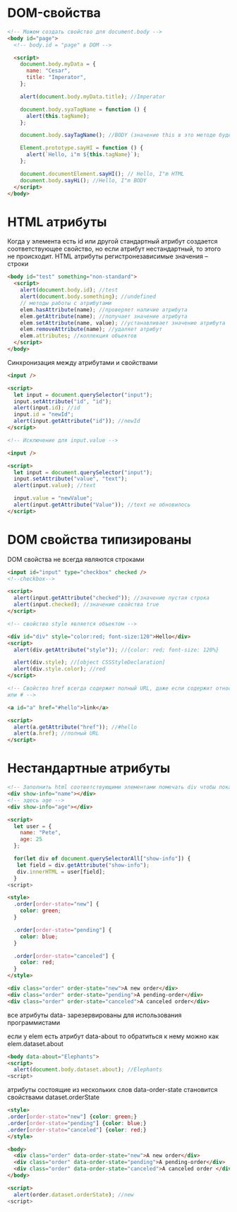 # DOM-свойства

```html
<!-- Можем создать свойство для document.body -->
<body id="page">
  <!-- body.id = "page" в DOM -->

  <script>
    document.body.myData = {
      name: "Cesar",
      title: "Imperator",
    };

    alert(document.body.myData.title); //Imperator

    document.body.syaTagName = function () {
      alert(this.tagName);
    };

    document.body.sayTagName(); //BODY (значение this в это методе будет document.body)

    Element.prototype.sayHI = function () {
      alert(`Hello, i"m ${this.tagName}`);
    };

    document.documentElement.sayHI(); // Hello, I"m HTML
    document.body.sayHi(); //Hello, I"m BODY
  </script>
</body>
```

# HTML атрибуты

Когда у элемента есть id или другой стандартный атрибут создается соответствующее свойство, но если атрибут нестандартный, то этого не происходит. HTML атрибуты регистронезависимые значения – строки

```html
<body id="test" something="non-standard">
  <script>
    alert(document.body.id); //test
    alert(document.body.something); //undefined
    // методы работы с атрибутами
    elem.hasAttribute(name); //проверяет наличие атрибута
    elem.getAttribute(name); //получает значение атрибута
    elem.setAttribute(name, value); //устанавливает значение атрибута
    elem.removeAttribute(name); //удаляет атрибут
    elem.attributes; //коллекция объектов
  </script>
</body>
```

Синхронизация между атрибутами и свойствами

```html
<input />

<script>
  let input = document.querySelector("input");
  input.setAttribute("id", "id");
  alert(input.id); //id
  input.id = "newId";
  alert(input.getAttribute("id")); //newId
</script>

<!-- Исключение для input.value -->

<input />

<script>
  let input = document.querySelector("input");
  input.setAttribute("value", "text");
  alert(input.value); //text

  input.value = "newValue";
  alert(input.getAttribute("Value")); //text не обновилось
</script>
```

# DOM свойства типизированы

DOM свойства не всегда являются строками

```html
<input id="input" type="checkbox" checked />
<!--checkbox-->

<script>
  alert(input.getAttribute("checked")); //значение пустая строка
  alert(input.checked); //значение свойства true
</script>

<!-- свойство style является объектом -->

<div id="div" style="color:red; font-size:120">Hello</div>
<script>
  alert(div.getAttribute("style")); //{color: red; font-size: 120%}

  alert(div.style); //[object CSSStyleDeclaration]
  alert(div.style.color); //red
</script>

<!-- Свойство href всегда содержит полный URL, даже если содержит относительный путь
или # -->

<a id="a" href="#hello">link</a>

<script>
  alert(a.getAttribute("href")); //#hello
  alert(a.href); //полный URL
</script>
```

# Нестандартные атрибуты

```html
<!-- Заполнить html соответствующими элементами помечать div чтобы показать что здесь поле name -->
<div show-info="name"></div>
<!-- здесь age -->
<div show-info="age"></div>

<script>
  let user = {
    name: "Pete",
    age: 25
  };

  for(let div of document.querySelectorAll["show-info"]) {
   let field = div.getAttribute("show-info");
   div.innerHTML = user[field];
  }
<script>

```

```html
<style>
  .order[order-state="new"] {
    color: green;
  }

  .order[order-state="pending"] {
    color: blue;
  }

  .order[order-state="canceled"] {
    color: red;
  }
</style>

<div class="order" order-state="new">A new order</div>
<div class="order" order-state="pending">A pending-order</div>
<div class="order" order-state="canceled">A canceled order</div>
```

все атрибуты data- зарезервированы для использования программистами

если у elem есть атрибут data-about то обратиться к нему можно как elem.dataset.about

```html
<body data-about="Elephants">
<script>
  alert(document.body.dataset.about); //Elephants
<script>

```

атрибуты состоящие из нескольких слов data-order-state становится свойствами dataset.orderState

```html
<style>
.order[order-state="new"] {color: green;}
.order[order-state="pending"] {color: blue;}
.order[order-state="canceled"] {color: red;}
</style>

<body>
  <div class="order" data-order-state="new">A new order</div>
  <div class="order" data-order-state="pending">A pending-order</div>
  <div class="order" data-order-state="canceled">A canceled order </div>
</body>

<script>
  alert(order.dataset.orderState); //new
<script>

```
